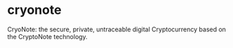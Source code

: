 # cryonote
CryoNote: the secure, private, untraceable digital Cryptocurrency based on the CryptoNote technology. 
